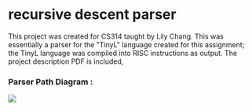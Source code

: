 # recursive descent parser
This project was created for CS314 taught by Lily Chang. 
This was essentially a parser for the "TinyL" language created for this assignment; the TinyL language was compiled into RISC instructions as output. The project description PDF is included,

### Parser Path Diagram :
<p>
      <img src="https://raw.githubusercontent.com/nickryt/recursivedescentparser/main/Path%20To%20Follow.jpg">
</p>
